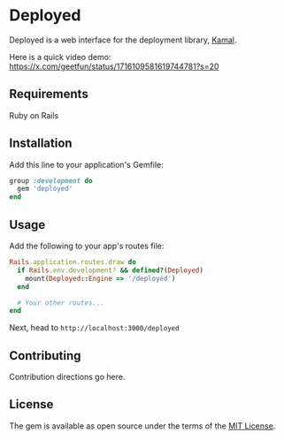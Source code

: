 # Deployed

Deployed is a web interface for the deployment library, [Kamal](https://kamal-deploy.org).

Here is a quick video demo: https://x.com/geetfun/status/1716109581619744781?s=20

## Requirements

Ruby on Rails

## Installation
Add this line to your application's Gemfile:

```ruby
group :development do
  gem 'deployed'
end
```

## Usage

Add the following to your app's routes file:

```ruby
Rails.application.routes.draw do
  if Rails.env.development? && defined?(Deployed)
    mount(Deployed::Engine => '/deployed')
  end

  # Your other routes...
end
```

Next, head to `http://localhost:3000/deployed`

## Contributing
Contribution directions go here.

## License
The gem is available as open source under the terms of the [MIT License](https://opensource.org/licenses/MIT).
